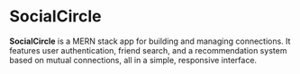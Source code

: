 # SocialCircle
**SocialCircle** is a MERN stack app for building and managing connections. It features user authentication, friend search, and a recommendation system based on mutual connections, all in a simple, responsive interface.
